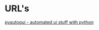 # URL's

[pyautogui - automated ui stuff with python](https://pyautogui.readthedocs.io/en/latest/)

